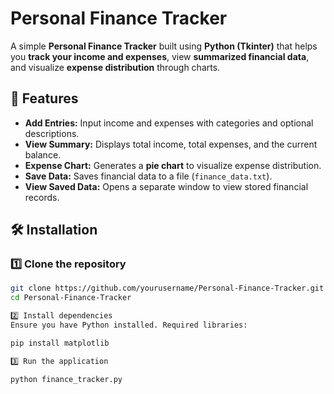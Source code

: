 # Personal Finance Tracker

A simple **Personal Finance Tracker** built using **Python (Tkinter)** that helps you **track your income and expenses**, view **summarized financial data**, and visualize **expense distribution** through charts.

## 📌 Features
- **Add Entries:** Input income and expenses with categories and optional descriptions.
- **View Summary:** Displays total income, total expenses, and the current balance.
- **Expense Chart:** Generates a **pie chart** to visualize expense distribution.
- **Save Data:** Saves financial data to a file (`finance_data.txt`).
- **View Saved Data:** Opens a separate window to view stored financial records.

## 🛠️ Installation

### 1️⃣ Clone the repository
```bash
git clone https://github.com/yourusername/Personal-Finance-Tracker.git
cd Personal-Finance-Tracker

2️⃣ Install dependencies
Ensure you have Python installed. Required libraries:

pip install matplotlib

3️⃣ Run the application

python finance_tracker.py
